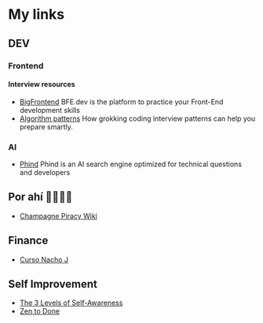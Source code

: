 # My links

## DEV

### Frontend

#### Interview resources

- [BigFrontend](https://bigfrontend.dev) BFE.dev is the platform to practice your Front-End development skills
- [Algorithm patterns](https://levelup.gitconnected.com/become-a-coding-interview-pro-in-2023-with-these-20-must-know-algorithmic-patterns-715643e493f5) How grokking coding interview patterns can help you prepare smartly.



### AI

- [Phind](https://www.phind.com/search?home=true) Phind is an AI search engine optimized for technical questions and developers


## Por ahí 🏴‍☠️🏴‍☠️

 - [Champagne Piracy Wiki](https://champagne.pages.dev/)


## Finance

- [Curso Nacho J](https://vimeo.com/569149997)

## Self Improvement

- [The 3 Levels of Self-Awareness](https://markmanson.net/self-awareness)
- [Zen to Done](https://zenhabits.net/zen-to-done-ztd-the-ultimate-simple-productivity-system/)
